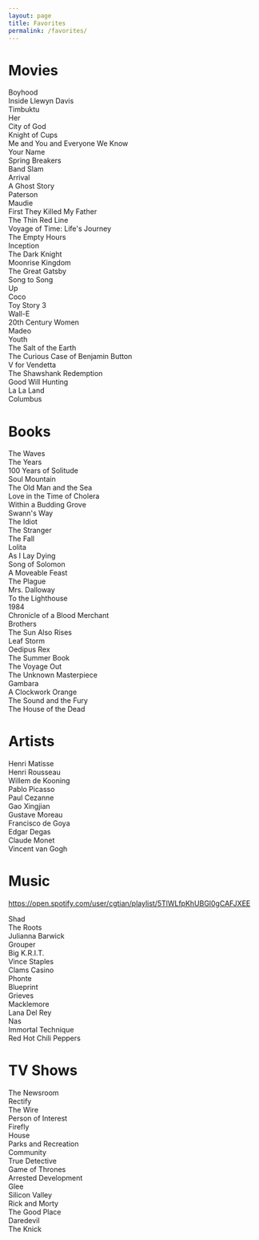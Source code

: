 ```yaml
---
layout: page
title: Favorites
permalink: /favorites/
---
```

Movies
==
Boyhood  
Inside Llewyn Davis  
Timbuktu  
Her  
City of God  
Knight of Cups  
Me and You and Everyone We Know  
Your Name  
Spring Breakers  
Band Slam  
Arrival  
A Ghost Story  
Paterson  
Maudie  
First They Killed My Father  
The Thin Red Line  
Voyage of Time: Life's Journey  
The Empty Hours  
Inception  
The Dark Knight  
Moonrise Kingdom  
The Great Gatsby  
Song to Song  
Up  
Coco  
Toy Story 3  
Wall-E  
20th Century Women  
Madeo  
Youth  
The Salt of the Earth  
The Curious Case of Benjamin Button  
V for Vendetta  
The Shawshank Redemption  
Good Will Hunting  
La La Land  
Columbus  

Books
==
The Waves  
The Years  
100 Years of Solitude  
Soul Mountain  
The Old Man and the Sea  
Love in the Time of Cholera  
Within a Budding Grove  
Swann's Way  
The Idiot  
The Stranger  
The Fall  
Lolita  
As I Lay Dying  
Song of Solomon  
A Moveable Feast  
The Plague  
Mrs. Dalloway  
To the Lighthouse  
1984  
Chronicle of a Blood Merchant  
Brothers  
The Sun Also Rises  
Leaf Storm  
Oedipus Rex  
The Summer Book  
The Voyage Out  
The Unknown Masterpiece  
Gambara  
A Clockwork Orange  
The Sound and the Fury  
The House of the Dead

Artists
==
Henri Matisse  
Henri Rousseau  
Willem de Kooning  
Pablo Picasso  
Paul Cezanne  
Gao Xingjian  
Gustave Moreau  
Francisco de Goya  
Edgar Degas  
Claude Monet  
Vincent van Gogh  

Music
==
<https://open.spotify.com/user/cgtian/playlist/5TlWLfpKhUBGl0gCAFJXEE>  
  
Shad  
The Roots  
Julianna Barwick  
Grouper  
Big K.R.I.T.  
Vince Staples  
Clams Casino  
Phonte  
Blueprint  
Grieves  
Macklemore  
Lana Del Rey  
Nas  
Immortal Technique  
Red Hot Chili Peppers

TV Shows
==
The Newsroom  
Rectify  
The Wire  
Person of Interest  
Firefly  
House  
Parks and Recreation  
Community  
True Detective  
Game of Thrones  
Arrested Development  
Glee  
Silicon Valley  
Rick and Morty  
The Good Place  
Daredevil  
The Knick
